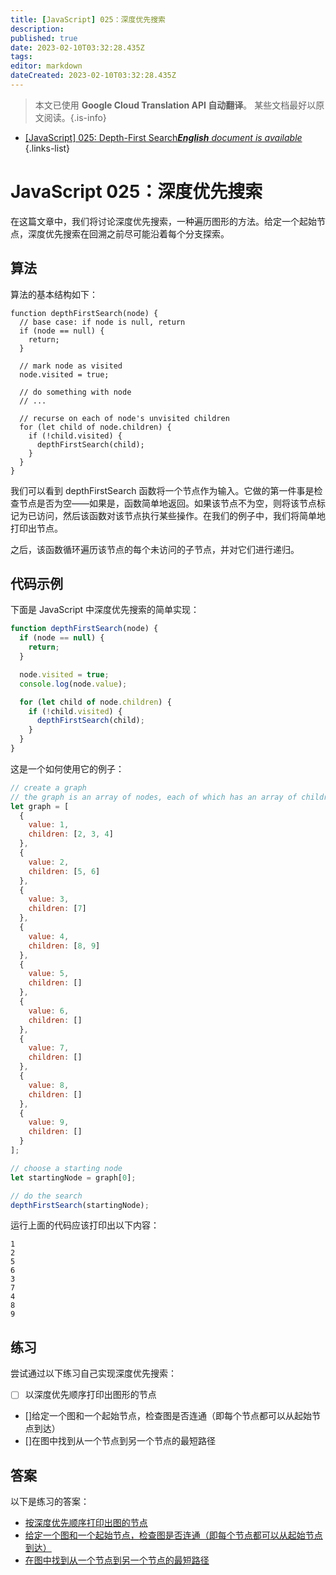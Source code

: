 ```yaml
---
title: [JavaScript] 025：深度优先搜索
description: 
published: true
date: 2023-02-10T03:32:28.435Z
tags: 
editor: markdown
dateCreated: 2023-02-10T03:32:28.435Z
---
```


> 本文已使用 **Google Cloud Translation API 自动翻译**。
某些文档最好以原文阅读。{.is-info}



- [[JavaScript] 025: Depth-First Search***English** document is available*](/en/Knowledge-base/Algorithm/javascript-025-depth-first-search)
{.links-list}


# JavaScript 025：深度优先搜索

在这篇文章中，我们将讨论深度优先搜索，一种遍历图形的方法。给定一个起始节点，深度优先搜索在回溯之前尽可能沿着每个分支探索。

## 算法

算法的基本结构如下：

```
function depthFirstSearch(node) {
  // base case: if node is null, return
  if (node == null) {
    return;
  }

  // mark node as visited
  node.visited = true;

  // do something with node
  // ...

  // recurse on each of node's unvisited children
  for (let child of node.children) {
    if (!child.visited) {
      depthFirstSearch(child);
    }
  }
}
```

我们可以看到 depthFirstSearch 函数将一个节点作为输入。它做的第一件事是检查节点是否为空——如果是，函数简单地返回。如果该节点不为空，则将该节点标记为已访问，然后该函数对该节点执行某些操作。在我们的例子中，我们将简单地打印出节点。

之后，该函数循环遍历该节点的每个未访问的子节点，并对它们进行递归。

## 代码示例

下面是 JavaScript 中深度优先搜索的简单实现：

```javascript
function depthFirstSearch(node) {
  if (node == null) {
    return;
  }

  node.visited = true;
  console.log(node.value);

  for (let child of node.children) {
    if (!child.visited) {
      depthFirstSearch(child);
    }
  }
}
```

这是一个如何使用它的例子：

```javascript
// create a graph
// the graph is an array of nodes, each of which has an array of children
let graph = [
  {
    value: 1,
    children: [2, 3, 4]
  },
  {
    value: 2,
    children: [5, 6]
  },
  {
    value: 3,
    children: [7]
  },
  {
    value: 4,
    children: [8, 9]
  },
  {
    value: 5,
    children: []
  },
  {
    value: 6,
    children: []
  },
  {
    value: 7,
    children: []
  },
  {
    value: 8,
    children: []
  },
  {
    value: 9,
    children: []
  }
];

// choose a starting node
let startingNode = graph[0];

// do the search
depthFirstSearch(startingNode);
```

运行上面的代码应该打印出以下内容：

```
1
2
5
6
3
7
4
8
9
```

## 练习

尝试通过以下练习自己实现深度优先搜索：

- [ ] 以深度优先顺序打印出图形的节点
- []给定一个图和一个起始节点，检查图是否连通（即每个节点都可以从起始节点到达）
- []在图中找到从一个节点到另一个节点的最短路径

## 答案

以下是练习的答案：

- [按深度优先顺序打印出图的节点](https://gist.github.com/karan/3d2e8d7feb892e7e88a44e0f4db5d1e6)
- [给定一个图和一个起始节点，检查图是否连通（即每个节点都可以从起始节点到达）](https://gist.github.com/karan/aeef6efa0b43e57cdeba9120b18fb307)
- [在图中找到从一个节点到另一个节点的最短路径](https://gist.github.com/karan/31517b2c6ef92e5231e0f8e9b7b1d094)